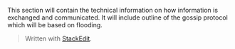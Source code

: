 
This section will contain the technical information on how information is exchanged and communicated. It will include outline of the gossip protocol which will be based on flooding.  

> Written with [StackEdit](https://stackedit.io/).
<!--stackedit_data:
eyJoaXN0b3J5IjpbLTE3MDIzMjA2NzddfQ==
-->